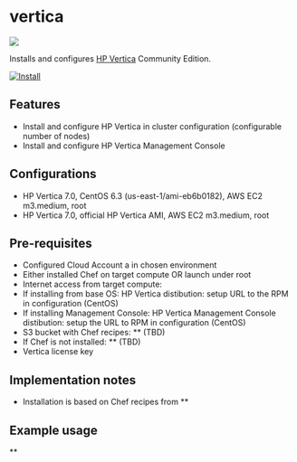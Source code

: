 vertica
=======

![](http://www.vertica.com/wp-content/themes/vertica/images/img-vertica-logo.png)

Installs and configures [HP Vertica](http://www.vertica.com/) Community Edition.

[![Install](https://raw.github.com/qubell-bazaar/component-skeleton/master/img/install.png)](https://express.tonomi.com/applications/upload?metadataUrl=https://github.com/qubell-bazaar/component-vertica/raw/master/meta.yml)

Features
--------
 - Install and configure HP Vertica in cluster configuration (configurable number of nodes)
 - Install and configure HP Vertica Management Console

Configurations
--------------
 - HP Vertica 7.0, CentOS 6.3 (us-east-1/ami-eb6b0182), AWS EC2 m3.medium, root
 - HP Vertica 7.0, official HP Vertica AMI, AWS EC2 m3.medium, root
 
Pre-requisites
--------------
 - Configured Cloud Account a in chosen environment
 - Either installed Chef on target compute OR launch under root
 - Internet access from target compute:
  - If installing from base OS: HP Vertica distibution: setup URL to the RPM in configuration (CentOS)
  - If installing Management Console: HP Vertica Management Console distibution: setup the URL to RPM in configuration (CentOS)
  - S3 bucket with Chef recipes: ** (TBD)
  - If Chef is not installed: ** (TBD)
 - Vertica license key

Implementation notes
--------------------
 - Installation is based on Chef recipes from **

Example usage
-------------
**
